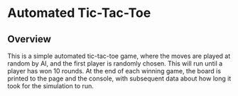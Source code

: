 # Automated Tic-Tac-Toe

## Overview
This is a simple automated tic-tac-toe game, where the moves are played at random by AI, and the first player is randomly chosen. This will run until a player has won 10 rounds. At the end of each winning game, the board is printed to the page and the console, with subsequent data about how long it took for the simulation to run. 
